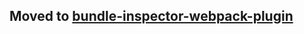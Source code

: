 
## Moved to [bundle-inspector-webpack-plugin](https://www.npmjs.com/package/bundle-inspector-webpack-plugin)
